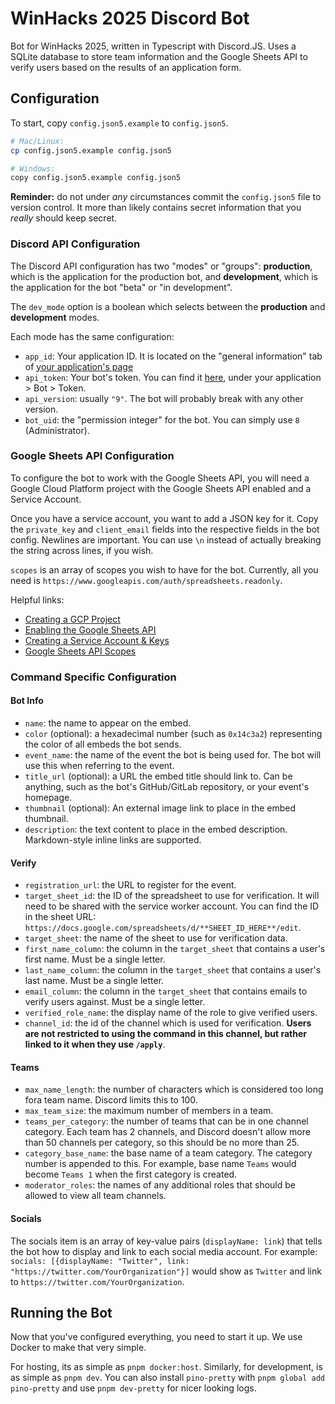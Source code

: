 # WinHacks 2025 Discord Bot

Bot for WinHacks 2025, written in Typescript with Discord.JS. Uses a SQLite database to store team information and the Google Sheets API to verify users based on the results of an application form.

## Configuration

To start, copy `config.json5.example` to `config.json5`.

```bash
# Mac/Linux:
cp config.json5.example config.json5

# Windows:
copy config.json5.example config.json5
```

**Reminder:** do not under _any_ circumstances commit the `config.json5` file to version control. It more than likely contains secret information that you _really_ should keep secret.

### Discord API Configuration

The Discord API configuration has two "modes" or "groups": **production**, which is the application for the production bot, and **development**, which is the application for the bot "beta" or "in development".

The `dev_mode` option is a boolean which selects between the **production** and **development** modes.

Each mode has the same configuration:

-   `app_id`: Your application ID. It is located on the "general information" tab of [your application's page](https://discord.com/developers/applications)
-   `api_token`: Your bot's token. You can find it [here](https://discord.com/developers/applications), under your application > Bot > Token.
-   `api_version`: usually `"9"`. The bot will probably break with any other version.
-   `bot_uid`: the "permission integer" for the bot. You can simply use `8` (Administrator).

### Google Sheets API Configuration

To configure the bot to work with the Google Sheets API, you will need a Google Cloud Platform project with the Google Sheets API enabled and a Service Account.

Once you have a service account, you want to add a JSON key for it. Copy the `private_key` and `client_email` fields into the respective fields in the bot config. Newlines are important. You can use `\n` instead of actually breaking the string across lines, if you wish.

`scopes` is an array of scopes you wish to have for the bot. Currently, all you need is `https://www.googleapis.com/auth/spreadsheets.readonly`.

Helpful links:

-   [Creating a GCP Project](https://developers.google.com/workspace/guides/create-project)
-   [Enabling the Google Sheets API](https://developers.google.com/workspace/guides/enable-apis)
-   [Creating a Service Account & Keys](https://developers.google.com/workspace/guides/create-credentials#service-account)
-   [Google Sheets API Scopes](https://developers.google.com/identity/protocols/oauth2/scopes#sheets)

### Command Specific Configuration

#### Bot Info

-   `name`: the name to appear on the embed.
-   `color` (optional): a hexadecimal number (such as `0x14c3a2`) representing the color of all embeds the bot sends.
-   `event_name`: the name of the event the bot is being used for. The bot will use this when referring to the event.
-   `title_url` (optional): a URL the embed title should link to. Can be anything, such as the bot's GitHub/GitLab repository, or your event's homepage.
-   `thumbnail` (optional): An external image link to place in the embed thumbnail.
-   `description`: the text content to place in the embed description. Markdown-style inline links are supported.

#### Verify

-   `registration_url`: the URL to register for the event.
-   `target_sheet_id`: the ID of the spreadsheet to use for verification. It will need to be shared with the service worker account. You can find the ID in the sheet URL: `https://docs.google.com/spreadsheets/d/**SHEET_ID_HERE**/edit`.
-   `target_sheet`: the name of the sheet to use for verification data.
-   `first_name_column`: the column in the `target_sheet` that contains a user's first name. Must be a single letter.
-   `last_name_column`: the column in the `target_sheet` that contains a user's last name. Must be a single letter.
-   `email_column`: the column in the `target_sheet` that contains emails to verify users against. Must be a single letter.
-   `verified_role_name`: the display name of the role to give verified users.
-   `channel_id`: the id of the channel which is used for verification. **Users are not restricted to using the command in this channel, but rather linked to it when they use `/apply`**.

#### Teams

-   `max_name_length`: the number of characters which is considered too long fora team name. Discord limits this to 100.
-   `max_team_size`: the maximum number of members in a team.
-   `teams_per_category`: the number of teams that can be in one channel category. Each team has 2 channels, and Discord doesn't allow more than 50 channels per category, so this should be no more than 25.
-   `category_base_name`: the base name of a team category. The category number is appended to this. For example, base name `Teams` would become `Teams 1` when the first category is created.
-   `moderator_roles`: the names of any additional roles that should be allowed to view all team channels.

#### Socials

The socials item is an array of key-value pairs (`displayName: link`) that tells the bot how to display and link to each social media account. For example: `socials: [{displayName: "Twitter", link: "https://twitter.com/YourOrganization"}]` would show as `Twitter` and link to `https://twitter.com/YourOrganization`.

## Running the Bot

Now that you've configured everything, you need to start it up. We use Docker to make that very simple.

For hosting, its as simple as `pnpm docker:host`. Similarly, for development, is as simple as `pnpm dev`. You can also install `pino-pretty` with `pnpm global add pino-pretty` and use `pnpm dev-pretty` for nicer looking logs.
